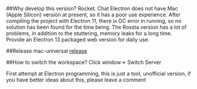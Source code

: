 
##Why develop this version?
Rocket. Chat Electron does not have Mac (Apple Silicon) version at present, so it has a poor use experience. After compiling the project with Electron 11, there is GC error in running, so no solution has been found for the time being.
The Rossta version has a lot of problems, in addition to the stuttering, memory leaks for a long time.
Provide an Electron 13 packaged web version for daily use.

##Release
mac-universal [release](https://github.com/vast-z/rocketchat-m1/releases)

##How to switch the workspace?
Click window-> Switch Server

First attempt at Electron programming, this is just a tool, unofficial version, if you have better ideas about this, please leave a comment